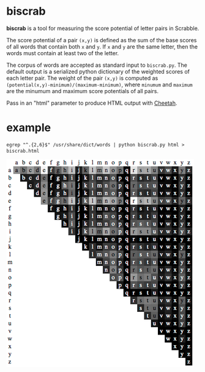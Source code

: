 # biscrab

**biscrab** is a tool for measuring the score potential of letter pairs in Scrabble.

The score potential of a pair `(x,y)` is defined as the sum of the base scores of all words that contain both `x` and `y`. If `x` and `y` are the same letter, then the words must contain at least two of the letter.

The corpus of words are accepted as standard input to `biscrab.py`. The default output is a serialized python dictionary of the weighted scores of each letter pair. The weight of the pair `(x,y)` is computed as `(potential(x,y)-minimum)/(maximum-minimum)`, where `minumum` and `maximum` are the minumum and maximum score potentials of all pairs.

Pass in an "html" parameter to produce HTML output with [Cheetah](http://cheetahtemplate.org/).

# example

    egrep "^.{2,6}$" /usr/share/dict/words | python biscrab.py html > biscrab.html

![Example output](https://github.com/tantalor/biscrab/raw/master/example.png)

